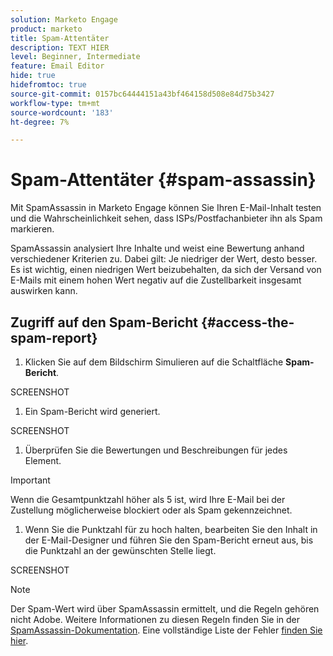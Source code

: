 ```yaml
---
solution: Marketo Engage
product: marketo
title: Spam-Attentäter
description: TEXT HIER
level: Beginner, Intermediate
feature: Email Editor
hide: true
hidefromtoc: true
source-git-commit: 0157bc64444151a43bf464158d508e84d75b3427
workflow-type: tm+mt
source-wordcount: '183'
ht-degree: 7%

---
```


# Spam-Attentäter {#spam-assassin}

Mit SpamAssassin in Marketo Engage können Sie Ihren E-Mail-Inhalt testen und die Wahrscheinlichkeit sehen, dass ISPs/Postfachanbieter ihn als Spam markieren.

SpamAssassin analysiert Ihre Inhalte und weist eine Bewertung anhand verschiedener Kriterien zu. Dabei gilt: Je niedriger der Wert, desto besser. Es ist wichtig, einen niedrigen Wert beizubehalten, da sich der Versand von E-Mails mit einem hohen Wert negativ auf die Zustellbarkeit insgesamt auswirken kann.

## Zugriff auf den Spam-Bericht {#access-the-spam-report}

1. Klicken Sie auf dem Bildschirm Simulieren auf die Schaltfläche **Spam-Bericht**.

SCREENSHOT

1. Ein Spam-Bericht wird generiert.

SCREENSHOT

1. Überprüfen Sie die Bewertungen und Beschreibungen für jedes Element.

>[!IMPORTANT]
>
>Wenn die Gesamtpunktzahl höher als 5 ist, wird Ihre E-Mail bei der Zustellung möglicherweise blockiert oder als Spam gekennzeichnet.

1. Wenn Sie die Punktzahl für zu hoch halten, bearbeiten Sie den Inhalt in der E-Mail-Designer und führen Sie den Spam-Bericht erneut aus, bis die Punktzahl an der gewünschten Stelle liegt.

SCREENSHOT

>[!NOTE]
>
>Der Spam-Wert wird über SpamAssassin ermittelt, und die Regeln gehören nicht Adobe. Weitere Informationen zu diesen Regeln finden Sie in der [SpamAssassin-Dokumentation](https://spamassassin.apache.org/#_blank). Eine vollständige Liste der Fehler [finden Sie hier](https://spamassassin.apache.org/old/tests_3_0_x.html?utm_source=chatgpt.com).
